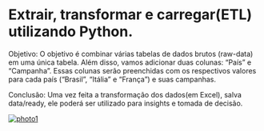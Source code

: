 # Extrair, transformar e carregar(ETL) utilizando Python.

Objetivo:
O objetivo é combinar várias tabelas de dados brutos (raw-data) em uma única tabela.
Além disso, vamos adicionar duas colunas: “País” e “Campanha”.
Essas colunas serão preenchidas com os respectivos valores para cada país (“Brasil”, “Itália” e “França”) e suas campanhas.

Conclusão: 
Uma vez feita a transformação dos dados(em Excel), salva data/ready, ele poderá ser utilizado para insights e tomada de decisão.


<a href='https://postimg.cc/9zd1h30r' target='_blank'><img src='https://i.postimg.cc/9zd1h30r/photo1.png' border='0' alt='photo1'/></a>
